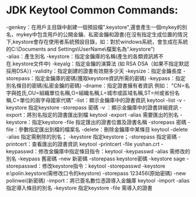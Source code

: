 # JDK Keytool Common Commands:
-genkey：在用戶主目錄中創建一個預設檔".keystore",還會產生一個mykey的別名，mykey中包含用戶的公開金鑰、私密金鑰和證書(在沒有指定生成位置的情況下,keystore會存在使用者系統預設目錄，如：對於windows系統，會生成在系統的C:\Documents and Settings\UserName\檔案名為“.keystore”) <br>
-alias：產生別名
-keystore：指定金鑰庫的名稱(產生的各類資訊將不在.keystore文件中)
-keyalg：指定金鑰的演算法 (如 RSA  DSA（如果不指定默認採用DSA）)
-validity：指定創建的證書有效期多少天
-keysize：指定金鑰長度
-storepass：指定金鑰庫的密碼(獲取keystore資訊所需的密碼)
-keypass：指定別名條目的密碼(私密金鑰的密碼)
-dname：指定證書擁有者資訊 例如：  "CN=名字與姓氏,OU=組織單位名稱,O=組織名稱,L=城市或區域名稱,ST=州或省份名稱,C=單位的兩字母國家代碼"
-list：顯示金鑰庫中的證書資訊      keytool -list -v -keystore 指定keystore -storepass 密碼
-v ：顯示金鑰庫中的證書詳細資訊
-export：將別名指定的證書匯出到檔  keytool -export -alias 需要匯出的別名
-keystore：指定keystore -file 指定匯出的證書位置及證書名稱 -storepass 密碼
-file：參數指定匯出到檔的檔案名
-delete：刪除金鑰庫中某條目 keytool -delete -alias 指定需刪除的別名； -keystore 指定keystore；-storepass 指定密碼
-printcert：查看匯出的證書資訊          keytool -printcert -file yushan.crt
-keypasswd：修改金鑰庫中指定條目指令：keytool -keypasswd -alias 需修改的別名 -keypass 舊密碼 -new  新密碼  -storepass keystore密碼  -keystore sage
-storepasswd：修改keystore指令：keytool -storepasswd -keystore e:\polin.keystore(需修改口令的keystore) -storepass 123456(原始密碼) -new polinwei(新密碼)
-import：將已簽名數位憑證導入金鑰庫  keytool -import -alias 指定導入條目的別名 -keystore 指定keystore -file 需導入的證書
